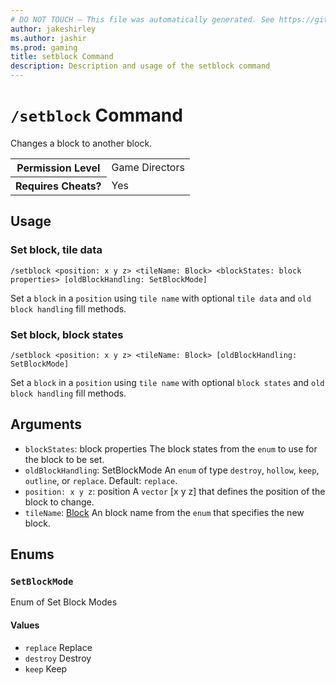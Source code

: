 ```yaml
---
# DO NOT TOUCH — This file was automatically generated. See https://github.com/mojang/minecraftapidocsgenerator to modify descriptions, examples, etc.
author: jakeshirley
ms.author: jashir
ms.prod: gaming
title: setblock Command
description: Description and usage of the setblock command
---
```

# `/setblock` Command
Changes a block to another block.

<table>
  <tr>
    <th>Permission Level</th>
    <td>Game Directors</td>
  </tr>
  <tr>
    <th>Requires Cheats?</th>
    <td>Yes</td>
  </tr>
</table>

## Usage
### Set block, tile data
`/setblock <position: x y z> <tileName: Block> <blockStates: block properties> [oldBlockHandling: SetBlockMode]`

Set a `block` in a `position` using `tile name` with optional `tile data` and `old block handling` fill methods.

### Set block, block states
`/setblock <position: x y z> <tileName: Block> [oldBlockHandling: SetBlockMode]`

Set a `block` in a `position` using `tile name` with optional `block states` and `old block handling` fill methods.

## Arguments
- `blockStates`: block properties
The block states from the `enum` to use for the block to be set.
- `oldBlockHandling`: SetBlockMode
An `enum` of type `destroy`, `hollow`, `keep`, `outline`, or `replace`.
Default: `replace`.
- `position: x y z`: position
A `vector` [x y z] that defines the position of the block to change.
- `tileName`: [Block](../enums/Block.md)
An block name from the `enum` that specifies the new block.

## Enums
### `SetBlockMode`
Enum of Set Block Modes

#### Values
- `replace`
Replace
- `destroy`
Destroy
- `keep`
Keep

